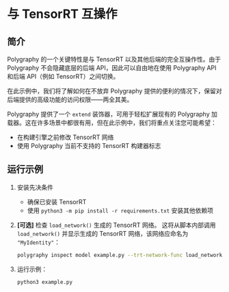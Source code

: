 # 与 TensorRT 互操作


## 简介

Polygraphy 的一个关键特性是与 TensorRT 以及其他后端的完全互操作性。由于 Polygraphy 不会隐藏底层的后端 API，因此可以自由地在使用 Polygraphy API 和后端 API（例如 TensorRT）之间切换。

在此示例中，我们将了解如何在不放弃 Polygraphy 提供的便利的情况下，保留对后端提供的高级功能的访问权限——两全其美。

Polygraphy 提供了一个 `extend` 装饰器，可用于轻松扩展现有的 Polygraphy 加载器。这在许多场景中都很有用，但在此示例中，我们将重点关注您可能希望：
- 在构建引擎之前修改 TensorRT 网络
- 使用 Polygraphy 当前不支持的 TensorRT 构建器标志


## 运行示例

1.  安装先决条件
    *   确保已安装 TensorRT
    *   使用 `python3 -m pip install -r requirements.txt` 安装其他依赖项


2.  **[可选]** 检查 `load_network()` 生成的 TensorRT 网络。
    这将从脚本内部调用 `load_network()` 并显示生成的 TensorRT 网络，该网络应命名为 `"MyIdentity"`：

    ```bash
    polygraphy inspect model example.py --trt-network-func load_network --show layers attrs weights
    ```

3.  运行示例：

    ```bash
    python3 example.py
    ```
